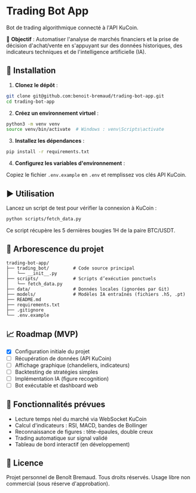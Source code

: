 # Trading Bot App

Bot de trading algorithmique connecté à l'API KuCoin.

🎯 **Objectif** : Automatiser l'analyse de marchés financiers et la prise de décision d'achat/vente en s'appuyant sur des données historiques, des indicateurs techniques et de l'intelligence artificielle (IA).

## 🔧 Installation

1. **Clonez le dépôt** :

```bash
git clone git@github.com:benoit-bremaud/trading-bot-app.git
cd trading-bot-app
```

2. **Créez un environnement virtuel** :

```bash
python3 -m venv venv
source venv/bin/activate  # Windows : venv\Scripts\activate
```

3. **Installez les dépendances** :

```bash
pip install -r requirements.txt
```

4. **Configurez les variables d'environnement** :

Copiez le fichier `.env.example` en `.env` et remplissez vos clés API KuCoin.

## ▶️ Utilisation

Lancez un script de test pour vérifier la connexion à KuCoin :

```bash
python scripts/fetch_data.py
```

Ce script récupère les 5 dernières bougies 1H de la paire BTC/USDT.

## 📂 Arborescence du projet

```text
trading-bot-app/
├── trading_bot/         # Code source principal
│   └── __init__.py
├── scripts/             # Scripts d’exécution ponctuels
│   └── fetch_data.py
├── data/                # Données locales (ignorées par Git)
├── models/              # Modèles IA entraînés (fichiers .h5, .pt)
├── README.md
├── requirements.txt
├── .gitignore
└── .env.example
```

## 📈 Roadmap (MVP)

- [x] Configuration initiale du projet
- [ ] Récupération de données (API KuCoin)
- [ ] Affichage graphique (chandeliers, indicateurs)
- [ ] Backtesting de stratégies simples
- [ ] Implémentation IA (figure recognition)
- [ ] Bot exécutable et dashboard web

## 🤖 Fonctionnalités prévues

- Lecture temps réel du marché via WebSocket KuCoin
- Calcul d'indicateurs : RSI, MACD, bandes de Bollinger
- Reconnaissance de figures : tête-épaules, double creux
- Trading automatique sur signal validé
- Tableau de bord interactif (en développement)

## 📄 Licence

Projet personnel de Benoît Bremaud. Tous droits réservés.
Usage libre non commercial (sous réserve d'approbation).
